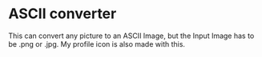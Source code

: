 # ASCII converter
This can convert any picture to an ASCII Image, but the Input Image has to be .png or .jpg.
My profile icon is also made with this.